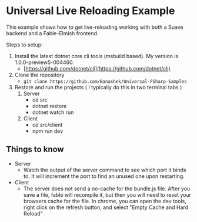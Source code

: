 # Universal Live Reloading Example

This example shows how to get live-reloading working with both a Suave backend and a Fable-Elmish frontend.

Steps to setup:

1. Install the latest dotnet core cli tools (msbuild based). My version is 1.0.0-preview5-004460.
    * [https://github.com/dotnet/cli](https://github.com/dotnet/cli)
2. Clone the repository
    * `git clone https://github.com/Banashek/Universal-FSharp-Samples`
3. Restore and run the projects ( I typically do this in two terminal tabs )
    1. Server
        * cd src
        * dotnet restore
        * dotnet watch run
    2. Client
        * cd src/client
        * npm run dev

## Things to know
* Server
    * Watch the output of the server command to see which port it binds to. It will increment the port to find an unused one upon restarting.
* Client
    * The server does not send a no-cache for the bundle.js file. After you save a file, fable will recompile it, but then you will need to reset your browsers cache for the file. In chrome, you can open the dev tools, right click on the refresh button, and select "Empty Cache and Hard Reload"